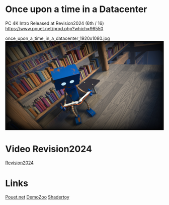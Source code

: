 # Once upon a time in a Datacenter

PC 4K Intro
Released at Revision2024 (6th / 16)
https://www.pouet.net/prod.php?which=96550

once_upon_a_time_in_a_datacenter_1920x1080.jpg
![Alt text](https://raw.githubusercontent.com/iapafoto/Once-upon-a-time-in-a-Datacenter/master/submit/once_upon_a_time_in_a_datacenter_1920x1080.jpg)

# Video Revision2024

[Revision2024](https://www.youtube.com/watch?v=_CXvNfu4vHM&t=2000s&ab_channel=RevisionDemoparty)

# Links

[Pouet.net](https://www.pouet.net/prod.php?which=96550)
[DemoZoo](https://demozoo.org/productions/342199/)
[Shadertoy](https://www.shadertoy.com/view/XccGz2)
